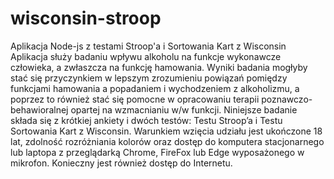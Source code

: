# wisconsin-stroop
Aplikacja Node-js z testami Stroop'a i Sortowania Kart z Wisconsin 
Aplikacja służy badaniu wpływu alkoholu na funkcje wykonawcze człowieka, a zwłaszcza na funkcję hamowania. 
Wyniki badania mogłyby stać się przyczynkiem w lepszym zrozumieniu powiązań pomiędzy funkcjami hamowania a popadaniem i wychodzeniem z alkoholizmu, a poprzez to również stać się pomocne w opracowaniu terapii poznawczo-behawioralnej opartej na wzmacnianiu w/w funkcji. 
Niniejsze badanie składa się z krótkiej ankiety i dwóch testów: Testu Stroop’a i Testu Sortowania Kart z Wisconsin. 
Warunkiem wzięcia udziału jest ukończone 18 lat, zdolność rozróżniania kolorów oraz dostęp do komputera stacjonarnego lub laptopa z przeglądarką Chrome, FireFox lub Edge wyposażonego w mikrofon. Konieczny jest również dostęp do Internetu.
